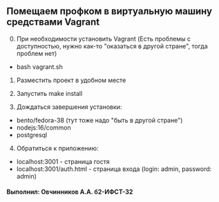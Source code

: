 ## Помещаем профком в виртуальную машину средствами Vagrant

0. При необходимости установить Vagrant 
(Есть проблемы с доступностью, нужно как-то "оказаться в другой стране", тогда проблем нет)
- bash vagrant.sh

1. Разместить проект в удобном месте

2. Запустить make install

3. Дождаться завершения установки:
- bento/fedora-38 (тут тоже надо "быть в другой стране")
- nodejs:16/common
- postgresql

4. Обратиться к приложению:
- localhost:3001 - страница гостя
- localhost:3001/auth.html - страница входа (login: admin, password: admin)

#### Выполнил: Овчинников А.А. б2-ИФСТ-32